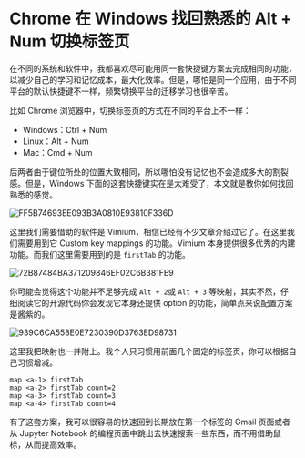 # Chrome 在 Windows 找回熟悉的 Alt + Num 切换标签页

在不同的系统和软件中，我都喜欢尽可能用同一套快捷键方案去完成相同的功能，以减少自己的学习和记忆成本，最大化效率。但是，哪怕是同一个应用，由于不同平台的默认快捷键不一样，频繁切换平台的迁移学习也很辛苦。

比如 Chrome 浏览器中，切换标签页的方式在不同的平台上不一样：

- Windows：Ctrl + Num
- Linux：Alt + Num
- Mac：Cmd + Num

后两者由于键位所处的位置大致相同，所以哪怕没有记忆也不会造成多大的割裂感。但是，Windows 下面的这套快捷键实在是太难受了，本文就是教你如何找回熟悉的感觉。

![FF5B74693EE093B3A0810E93810F336D](http://wsine.cn-gd.ufileos.com/image/FF5B74693EE093B3A0810E93810F336D.png)

这里我们需要借助的软件是 Vimium，相信已经有不少文章介绍过它了。在这里我们需要用到它 Custom key mappings 的功能。Vimium 本身提供很多优秀的内建功能。而我们这里需要用到的是 `firstTab` 的功能。

![72B87484BA371209846EF02C6B381FE9](http://wsine.cn-gd.ufileos.com/image/72B87484BA371209846EF02C6B381FE9.png)

你可能会觉得这个功能并不足够完成 `Alt + 2`或 `Alt + 3` 等映射，其实不然，仔细阅读它的开源代码你会发现它本身还提供 option 的功能，简单点来说配置方案是酱紫的。

![939C6CA558E0E7230390D3763ED98731](http://wsine.cn-gd.ufileos.com/image/939C6CA558E0E7230390D3763ED98731.png)

这里我把映射也一并附上。我个人只习惯用前面几个固定的标签页，你可以根据自己习惯增减。

```
map <a-1> firstTab
map <a-2> firstTab count=2
map <a-3> firstTab count=3
map <a-4> firstTab count=4
```

有了这套方案，我可以很容易的快速回到长期放在第一个标签的 Gmail 页面或者从 Jupyter Notebook 的编程页面中跳出去快速搜索一些东西，而不用借助鼠标，从而提高效率。
